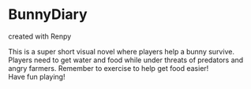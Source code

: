 # BunnyDiary  
created with Renpy

This is a super short visual novel where players help a bunny survive.  
Players need to get water and food while under threats of predators and angry farmers. Remember to exercise to help get food easier!  
Have fun playing!
